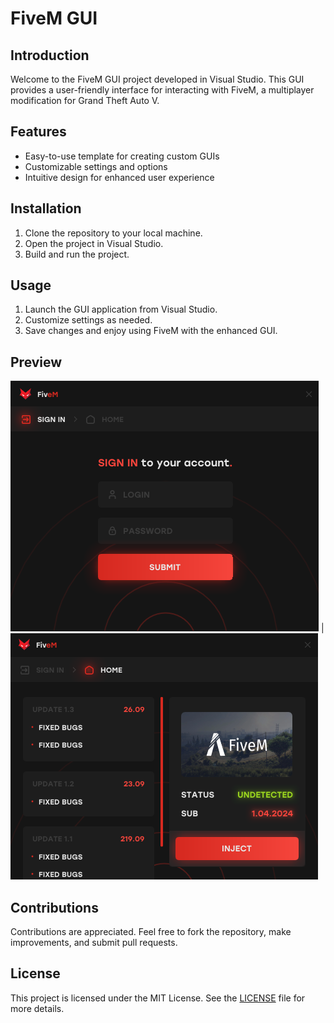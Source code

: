 # FiveM GUI 

## Introduction
Welcome to the FiveM GUI project developed in Visual Studio. This GUI provides a user-friendly interface for interacting with FiveM, a multiplayer modification for Grand Theft Auto V.

## Features
- Easy-to-use template for creating custom GUIs
- Customizable settings and options
- Intuitive design for enhanced user experience

## Installation
1. Clone the repository to your local machine.
2. Open the project in Visual Studio.
3. Build and run the project.

## Usage
1. Launch the GUI application from Visual Studio.
2. Customize settings as needed.
3. Save changes and enjoy using FiveM with the enhanced GUI.

## Preview
![Image](https://raw.githubusercontent.com/Tap1337/FiveM-Gui-Loader/main/github.com/image.png) | ![Image1](https://raw.githubusercontent.com/Tap1337/FiveM-Gui-Loader/main/github.com/image1.png)

## Contributions
Contributions are appreciated. Feel free to fork the repository, make improvements, and submit pull requests.

## License
This project is licensed under the MIT License. See the [LICENSE](LICENSE) file for more details.
